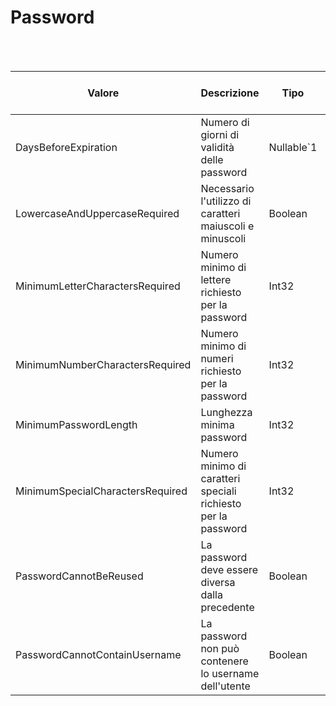 # Password

<br><br>

| Valore | Descrizione | Tipo | Valori | Valore di default |
| --- | --- | --- | --- | --- |
| DaysBeforeExpiration | Numero di giorni di validità delle password | Nullable`1 | <ul> </ul>|  |
| LowercaseAndUppercaseRequired | Necessario l'utilizzo di caratteri maiuscoli e minuscoli | Boolean | <ul> </ul>|  |
| MinimumLetterCharactersRequired | Numero minimo di lettere richiesto per la password | Int32 | <ul> </ul>|  |
| MinimumNumberCharactersRequired | Numero minimo di numeri richiesto per la password | Int32 | <ul> </ul>|  |
| MinimumPasswordLength | Lunghezza minima password | Int32 | <ul> </ul>| 1 |
| MinimumSpecialCharactersRequired | Numero minimo di caratteri speciali richiesto per la password | Int32 | <ul> </ul>|  |
| PasswordCannotBeReused | La password deve essere diversa dalla precedente | Boolean | <ul> </ul>|  |
| PasswordCannotContainUsername | La password non può contenere lo username dell'utente | Boolean | <ul> </ul>|  |

